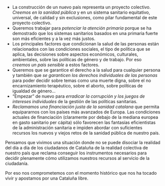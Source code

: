 - La construcción de un nuevo país representa un proyecto colectivo. *Creemos en la sanidad pública* y en un sistema sanitario equitativo, universal, de calidad y sin exclusiones, como pilar fundamental de este proyecto colectivo.
- Queremos trabajar para *potenciar la atención primaria* porque se ha demostrado que los sistemas sanitarios basados en una primaria fuerte son más eficientes y a la vez más justos.
- Los principales factores que condicionan la salud de las personas están relacionados con las condiciones sociales, el tipo de política que se aplica, las decisiones sobre aspectos económicos, culturales, ambientales, sobre las políticas de género y de trabajo. Por eso *creemos un país sensible* a estos factores.
- Queremos que se garantice el derecho a la salud para cualquier persona y también que *se garanticen los derechos individuales de las personas* para poder decidir sobre temas como una muerte digna, sobre el no encarnizamiento terapéutico, sobre el aborto, sobre políticas de igualdad de género...
- “Empezar” de nuevo para *erradicar la corrupción y los juegos de intereses individuales* de la gestión de las políticas sanitarias.
- *Reclamamos una financiación justa de la sanidad catalana* que permita equipararnos con los países más avanzados de Europa. Las condiciones actuales de financiación (claramente por debajo de la mediana europea en gasto sanitario per cápita) sólo favorecen las fantasías eficientistas de la administración sanitaria e impiden abordar con suficientes recursos los nuevos y viejos retos de la sanidad pública de nuestro país.

Pensamos que vivimos una situación donde no se puede disociar la realidad del día a día de los ciudadanos de Cataluña de la realidad colectiva de nuestro país que reclama conseguir los instrumentos necesarios para decidir plenamente cómo utilizamos nuestros recursos al servicio de la ciudadanía.

Por eso nos comprometemos con el momento histórico que nos ha tocado vivir y apostamos por una Cataluña libre.

